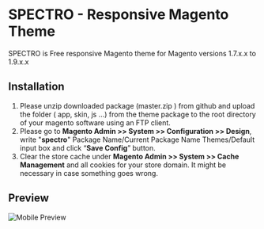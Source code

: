 # SPECTRO - Responsive Magento Theme
SPECTRO is Free responsive Magento theme for Magento versions 1.7.x.x to 1.9.x.x

## Installation
1. Please unzip downloaded package (master.zip ) from github and upload the folder ( app, skin, js ...) from the theme package to the root directory of your magento software using an FTP client.
2. Please go to **Magento Admin >> System >> Configuration >> Design**, write "**spectro**" Package Name/Current Package Name Themes/Default input box and click “**Save Config**” button.
3. Clear the store cache under **Magento Admin >> System >> Cache Management** and all cookies for your store domain. It might be necessary in case something goes wrong.
 

## Preview

![Mobile Preview](https://i.imgsafe.org/4080717.png "Mobile Preview")


